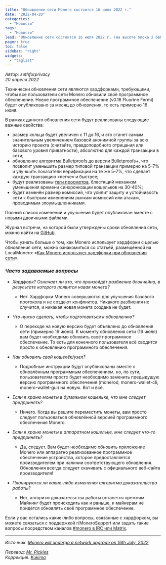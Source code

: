 ```yaml
---
title: "Обновление сети Monero состоится 16 июля 2022 г."
date: "2022-04-20"
categories:
  - "Новости"
tags:
  - "Новости"
lead: "Обновление сети состоится 16 июля 2022 г. (на высоте блока 2 668 888)"
pager: true
toc: false
sidebar: "right"
widgets:
  - "taglist"
---
```


*Автор: sethforprivacy*  
*20 апреля 2022*

Технически обновления сети являются хардфорками, требующими, чтобы все пользователи сети Monero обновили своё программное обеспечение. Новое программное обеспечение (v0.18 Fluorine Fermi) будет опубликовано за месяц до обновления, то есть примерно 16 июня.

В рамках данного обновления сети будут реализованы следующие важные свойства:
- размер кольца будет увеличен с 11 до 16, и это станет самым значительным увеличением базовой анонимной группы за всю историю проекта (считайте, правдоподобного отрицания или базового уровня приватности), абсолютно для каждой транзакции в сети;
- [обновление алгоритма Bulletproofs до версии Bulletproofs+](https://www.getmonero.org/2020/12/24/Bulletproofs+-in-Monero.html), что позволит уменьшить размер типовой транзакции примерно на 5-7% и улучшить показатели верификации на те же 5-7%, что сделает каждую транзакцию «легче» и быстрее;
- будут реализованы [теги просмотра](https://localmonero.co/knowledge/view-tags-reduce-monero-sync-time), блестящий механизм уменьшения времени синхронизации кошельков на 30-40%;
- будет изменён размер комиссий, что усилит защиту и устойчивость сети к быстрым изменениям рынкам комиссий или атакам, проводимым злоумышленниками.

Полный список изменений и улучшений будет опубликован вместе с новыми двоичными файлами.

Журнал встречи, на которой были утверждены сроки обновления сети, можно найти на [GitHub](https://github.com/monero-project/meta/issues/684).

Чтобы узнать больше о том, как Monero использует хардфорки с целью обновления сети, можно ознакомиться со статьёй, размещённой на LocalMonero: «[Как Monero использует хардфорки при обновлении сети](https://localmonero.co/knowledge/network-upgrades)».

### _Часто задаваемые вопросы_

- *Хардфорк? Означает ли это, что произойдёт разбиение блокчейна, в результате которого появится новая монета?*
  - Нет. Хардфорки Monero совершаются для улучшения базового протокола и не создают конфликтов. Никакого разбиения не случится, и никакая новая монета создана не будет.

- _Что нужно сделать, чтобы подготовиться к обновлению?_
  - О переходе на новую версию будет объявлено до обновления сети (примерно 16 июня). К моменту обновления сети (16 июля) вам будет необходимо обновить своё программное обеспечение. То есть для конечного пользователя всё сводится просто к обновлению программного обеспечения.

- _Как обновить свой кошелёк/узел?_
  - Подробные инструкции будут опубликованы вместе с обновлённым программным обеспечением, но, по сути, пользователям просто будет необходимо заменить предыдущую версию программного обеспечения (monerod, monero-wallet-cli, monero-wallet-gui) на новую. Вот и всё.

- _Если я храню монеты в бумажном кошельке, что мне следует предпринять?_
  - Ничего. Когда вы решите переместить монеты, вам просто следует пользоваться обновлённой версией программного обеспечения Monero.

- _Если я храню монеты в аппаратном кошельке, мне следует что-то предпринять?_
  - Да, следует. Вам будет необходимо обновить приложение Monero или аппаратно реализованное программное обеспечение устройства, которое предоставляется производителем при наличии соответствующего обновления. Обновления всегда следует скачивать с официального веб-сайта производителя!

- _Планируются ли какие-либо изменения алгоритма доказательства работы?_
  - Нет, алгоритм доказательства работы останется прежним. Майнинг будет происходить как и раньше, и майнерам не придётся обновлять своё программное обеспечение.

Если у вас остались какие-либо вопросы, связанные с хардфорком, вы можете связаться с поддержкой  r/MoneroSupport или задать такие вопросы посредством каналов [#monero в IRC или Matrix](https://www.getmonero.org/community/hangouts/).

---

_Источник: [Monero will undergo a network upgrade on 16th July, 2022](https://www.getmonero.org/2022/04/20/network-upgrade-july-2022.html)_

_Перевод: [Mr. Pickles](https://t.me/v1docq47)_  
_Коррекция: [Kukima](https://t.me/Kukima)_
